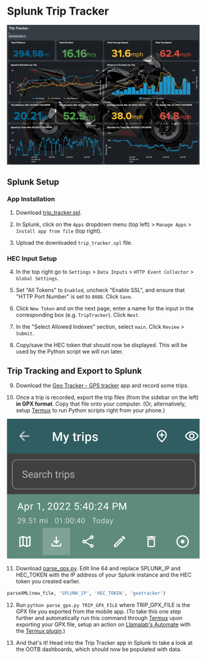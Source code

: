 # Splunk Trip Tracker

<img src="images/Trip Tracker.png"/>

## Splunk Setup

### App Installation

1. Download [trip_tracker.spl](https://github.com/sidward35/splunk-trip-tracker/releases/download/v1.0.0/trip_tracker.spl).

2. In Splunk, click on the `Apps` dropdown menu (top left) > `Manage Apps` > `Install app from file` (top right).

3. Upload the downloaded `trip_tracker.spl` file.

### HEC Input Setup

4. In the top right go to `Settings` > `Data Inputs` > `HTTP Event Collector` > `Global Settings`.

5. Set "All Tokens" to `Enabled`, uncheck "Enable SSL", and ensure that "HTTP Port Number" is set to `8088`. Click `Save`.

6. Click `New Token` and on the next page, enter a name for the input in the corresponding box (e.g. `TripTracker`). Click `Next`.

7. In the "Select Allowed Indexes" section, select `main`. Click `Review` > `Submit`.

8. Copy/save the HEC token that should now be displayed. This will be used by the Python script we will run later.

## Trip Tracking and Export to Splunk

9. Download the [Geo Tracker - GPS tracker](https://play.google.com/store/apps/details?id=com.ilyabogdanovich.geotracker) app and record some trips.

10. Once a trip is recorded, export the trip files (from the sidebar on the left) **in GPX format**. Copy that file onto your computer. (Or, alternatively, setup [Termux](https://termux.com) to run Python scripts right from your phone.)
<img src="images/trip_export.png"/>

11. Download [parse_gpx.py](https://raw.githubusercontent.com/sidward35/splunk-trip-tracker/main/parse_gpx.py). Edit line 64 and replace SPLUNK_IP and HEC_TOKEN with the IP address of your Splunk instance and the HEC token you created earlier.
```python
parseXML(new_file, 'SPLUNK_IP', 'HEC_TOKEN', 'geotracker')
```

12. Run `python parse_gpx.py TRIP_GPX_FILE` where TRIP_GPX_FILE is the GPX file you exported from the mobile app. (To take this one step further and automatically run this command through [Termux](https://termux.com) upon exporting your GPX file, setup an action on [Llamalab's Automate](https://llamalab.com/automate) with the [Termux plugin](https://llamalab.com/automate/community/flows/38833).)

13. And that's it! Head into the Trip Tracker app in Splunk to take a look at the OOTB dashboards, which should now be populated with data.
